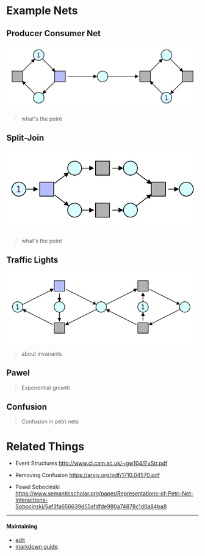 # Example Nets

## Producer Consumer Net

![](nets/producer-consumer.png)

> what's the point

## Split-Join

![](nets/split-join.png)

> what's the point

## Traffic Lights

![](nets/traffic.png)

> about invariants

## Pawel

> Exponential growth

## Confusion

> Confusion in petri nets


# Related Things

- Event Structures
  http://www.cl.cam.ac.uk/~gw104/EvStr.pdf

- Removing Confusion
  https://arxiv.org/pdf/1710.04570.pdf

- Pawel Sobocinski
  https://www.semanticscholar.org/paper/Representations-of-Petri-Net-Interactions-Sobocinski/5af3fa656639d55afdfde980a74878c1d0a84ba8


----

#### Maintaining

- [edit](https://github.com/PetriNets/petrinets.github.io/edit/master/index.md)
- [markdown guide](https://guides.github.com/features/mastering-markdown/).
